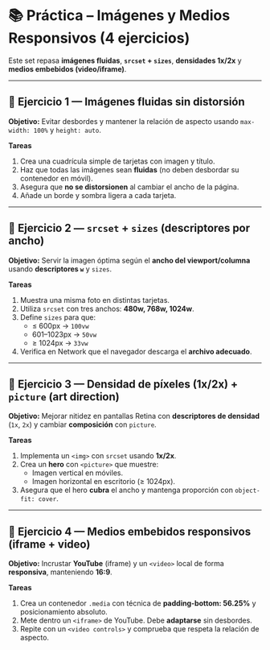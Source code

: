 # 📚 Práctica – Imágenes y Medios Responsivos (4 ejercicios)

Este set repasa **imágenes fluidas**, **`srcset` + `sizes`**, **densidades 1x/2x** y **medios embebidos (video/iframe)**.

---

## 🧩 Ejercicio 1 — Imágenes fluidas sin distorsión
**Objetivo:** Evitar desbordes y mantener la relación de aspecto usando `max-width: 100%` y `height: auto`.

**Tareas**
1. Crea una cuadrícula simple de tarjetas con imagen y título.
2. Haz que todas las imágenes sean **fluidas** (no deben desbordar su contenedor en móvil).
3. Asegura que **no se distorsionen** al cambiar el ancho de la página.
4. Añade un borde y sombra ligera a cada tarjeta.


---

## 🧩 Ejercicio 2 — `srcset` + `sizes` (descriptores por ancho)
**Objetivo:** Servir la imagen óptima según el **ancho del viewport/columna** usando **descriptores `w`** y `sizes`.

**Tareas**
1. Muestra una misma foto en distintas tarjetas.
2. Utiliza `srcset` con tres anchos: **480w, 768w, 1024w**.
3. Define `sizes` para que:
   - ≤ 600px → `100vw`
   - 601–1023px → `50vw`
   - ≥ 1024px → `33vw`
4. Verifica en Network que el navegador descarga el **archivo adecuado**.



---

## 🧩 Ejercicio 3 — Densidad de píxeles (1x/2x) + `picture` (art direction)
**Objetivo:** Mejorar nitidez en pantallas Retina con **descriptores de densidad** (`1x`, `2x`) y cambiar **composición** con `picture`.

**Tareas**
1. Implementa un `<img>` con `srcset` usando **1x/2x**.
2. Crea un **hero** con `<picture>` que muestre:
   - Imagen vertical en móviles.
   - Imagen horizontal en escritorio (≥ 1024px).
3. Asegura que el hero **cubra** el ancho y mantenga proporción con `object-fit: cover`.



---

## 🧩 Ejercicio 4 — Medios embebidos responsivos (iframe + video)
**Objetivo:** Incrustar **YouTube** (iframe) y un `<video>` local de forma **responsiva**, manteniendo **16:9**.

**Tareas**
1. Crea un contenedor `.media` con técnica de **padding-bottom: 56.25%** y posicionamiento absoluto.
2. Mete dentro un `<iframe>` de YouTube. Debe **adaptarse** sin desbordes.
3. Repite con un `<video controls>` y comprueba que respeta la relación de aspecto.


